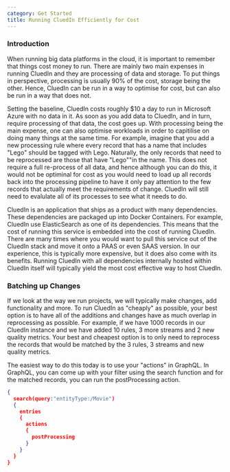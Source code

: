 ```yaml
---
category: Get Started
title: Running CluedIn Efficiently for Cost
---
```


### Introduction

When running big data platforms in the cloud, it is important to remember that things cost money to run. There are mainly two main expenses in running CluedIn and they are processing of data and storage. To put things in perspective, processing is usually 90% of the cost, storage being the other. Hence, CluedIn can be run in a way to optimise for cost, but can also be run in a way that does not. 

Setting the baseline, CluedIn costs roughly $10 a day to run in Microsoft Azure with no data in it. As soon as you add data to CluedIn, and in turn, require processing of that data, the cost goes up. With processing being the main expense, one can also optimise workloads in order to capitilise on doing many things at the same time. For example, imagine that you add a new processing rule where every record that has a name that includes "Lego" should be tagged with Lego. Naturally, the only records that need to be reprocessed are those that have "Lego""in the name. This does not require a full re-process of all data, and hence although you can do this, it would not be optiminal for cost as you would need to load up all records back into the processing pipeline to have it only pay attention to the few records that actually meet the requirements of change. CluedIn will still need to evalulate all of its processes to see what it needs to do. 

CluedIn is an application that ships as a product with many dependencies. These dependencies are packaged up into Docker Containers. For example, CluedIn use ElasticSearch as one of its dependencies. This means that the cost of running this service is embedded into the cost of running CluedIn. There are many times where you would want to pull this service out of the CluedIn stack and move it onto a PAAS or even SAAS version. In our experience, this is typically more expensive, but it does also come with its benefits. Running CluedIn with all dependencies internally hosted within CluedIn itself will typically yield the most cost effective way to host CluedIn.

### Batching up Changes

If we look at the way we run projects, we will typically make changes, add functionality and more. To run CluedIn as "cheaply" as possible, your best option is to have all of the additions and changes have as much overlap in reprocessing as possible. For example, if we have 1000 records in our CluedIn instance and we have added 10 rules, 3 more streams and 2 new quality metrics. Your best and cheapest option is to only need to reprocess the records that would be matched by the 3 rules, 3 streams and new quality metrics. 

The easiest way to do this today is to use your "actions" in GraphQL. In GraphQL, you can come up with your filter using the search function and for the matched records, you can run the postProcessing action. 

```JSON
{
  search(query:"entityType:/Movie")
  {
    entries
    {
      actions
      {
        postProcessing
      }
    }
  }
}
```
